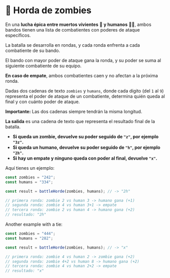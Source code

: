 # 🧟 Horda de zombies

En una **lucha épica entre muertos vivientes** 🧟 **y humanos** 👮‍♂️, ambos bandos tienen una lista de combatientes con poderes de ataque específicos.

La batalla se desarrolla en rondas, y cada ronda enfrenta a cada combatiente de su bando.

El bando con mayor poder de ataque gana la ronda, y su poder se suma al siguiente combatiente de su equipo.

**En caso de empate**, ambos combatientes caen y no afectan a la próxima ronda.

Dadas dos cadenas de texto `zombies` y `humans`, donde cada dígito (del `1` al `9`) representa el poder de ataque de un combatiente, determina quién queda al final y con cuánto poder de ataque.

**Importante:** Las dos cadenas siempre tendrán la misma longitud.

**La salida** es una cadena de texto que representa el resultado final de la batalla.

- **Si queda un zombie, devuelve su poder seguido de `"z"`, por ejemplo `"3z"`.**
- **Si queda un humano, devuelve su poder seguido de `"h"`, por ejemplo `"2h"`.**
- **Si hay un empate y ninguno queda con poder al final, devuelve `"x"`.**

Aquí tienes un ejemplo:

```javascript
const zombies = "242";
const humans = "334";

const result = battleHorde(zombies, humans); // -> "2h"

// primera ronda: zombie 2 vs human 3 -> humano gana (+1)
// segunda ronda: zombie 4 vs human 3+1 -> empate
// tercera ronda: zombie 2 vs human 4 -> humano gana (+2)
// resultado: "2h"
```

Another example with a tie:

```javascript
const zombies = "444";
const humans = "282";

const result = battleHorde(zombies, humans); // -> "x"

// primera ronda: zombie 4 vs human 2 -> zombie gana (+2)
// segunda ronda: zombie 4+2 vs human 8 -> humano gana (+2)
// tercera ronda: zombie 4 vs human 2+2 -> empate
// resultado: "x"
```
